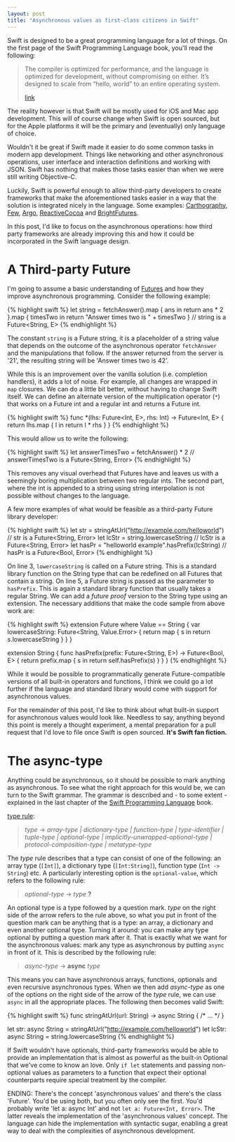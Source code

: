 ```yaml
---
layout: post
title: "Asynchronous values as first-class citizens in Swift"
---
```


Swift is designed to be a great programming language for a lot of things. On the first page of the Swift Programming Language book, you'll read the following:

> The compiler is optimized for performance, and the language is optimized for development, without compromising on either. It’s designed to scale from “hello, world” to an entire operating system.
>
> [link](https://developer.apple.com/library/ios/documentation/Swift/Conceptual/Swift_Programming_Language/index.html#//apple_ref/doc/uid/TP40014097-CH3-ID0)

The reality however is that Swift will be mostly used for iOS and Mac app development. This will of course change when Swift is open sourced, but for the Apple platforms it will be the primary and (eventually) only language of choice.

Wouldn't it be great if Swift made it easier to do some common tasks in modern app development. Things like networking and other asynchronous operations, user interface and interaction definitions and working with JSON. Swift has nothing that makes those tasks easier than when we were still writing Objective-C.

Luckily, Swift is powerful enough to allow third-party developers to create frameworks that make the aforementioned tasks easier in a way that the solution is integrated nicely in the language. Some examples: [Carthography](https://github.com/robb/Cartography), [Few](https://github.com/joshaber/Few.swift), [Argo](https://github.com/thoughtbot/Argo), [ReactiveCocoa](https://github.com/ReactiveCocoa/ReactiveCocoa) and [BrightFutures](https://github.com/BrightFutures).

In this post, I'd like to focus on the asynchronous operations: how third party frameworks are already improving this and how it could be incorporated in the Swift language design.

# A Third-party Future

I'm going to assume a basic understanding of [Futures](https://en.wikipedia.org/wiki/Futures_and_promises) and how they improve asynchronous programming. Consider the following example:

{% highlight swift %}
let string = fetchAnswer().map { ans in
    return ans * 2
}.map { timesTwo in
    return "Answer times two is " + timesTwo
}
// string is a Future<String, E>
{% endhighlight %}

The constant `string` is a Future string, it is a placeholder of a string value that depends on the outcome of the asynchronous operator `fetchAnswer` and the manipulations that follow. If the answer returned from the server is '21', the resulting string will be 'Answer times two is 42'.

While this is an improvement over the vanilla solution (i.e. completion handlers), it adds a lot of noise. For example, all changes are wrapped in `map` closures. We can do a little bit better, without having to change Swift itself. We can define an alternate version of the multiplication operator (`*`) that works on a Future int and a regular int and returns a Future int.

{% highlight swift %}
func *<E>(lhs: Future<Int, E>, rhs: Int) -> Future<Int, E> {
    return lhs.map { l in
        return l * rhs
    }
}
{% endhighlight %}

This would allow us to write the following:

{% highlight swift %}
let answerTimesTwo = fetchAnswer() * 2
// answerTimesTwo is a Future<String, Error>
{% endhighlight %}

This removes any visual overhead that Futures have and leaves us with a seemingly boring multiplication between two regular ints. The second part, where the int is appended to a string using string interpolation is not possible without changes to the language.

A few more examples of what would be feasible as a third-party Future library developer:

{% highlight swift %}
let str = stringAtUrl("http://example.com/helloworld")
// str is a Future<String, Error>
let lcStr = string.lowercaseString
// lcStr is a Future<String, Error>
let hasPr = "helloworld example".hasPrefix(lcString)
// hasPr is a Future<Bool, Error>
{% endhighlight %}

On line 3, `lowercaseString` is called on a Future string. This is a standard library function on the String type that can be redefined on all Futures that contain a string. On line 5, a Future string is passed as the parameter to `hasPrefix`. This is again a standard library function that usually takes a regular String. We can add a *future proof* version to the String type using an extension. The necessary additions that make the code sample from above work are:

{% highlight swift %}
extension Future where Value == String {
    var lowercaseString: Future<String, Value.Error> {
        return map { s in
            return s.lowercaseString
        }
    }
}

extension String {
    func hasPrefix<E>(prefix: Future<String, E>) -> Future<Bool, E> {
        return prefix.map { s in
            return self.hasPrefix(s)
        }
    }
}
{% endhighlight %}

While it would be possible to programmatically generate Future-compatible versions of all built-in operators and functions, I think we could go a lot further if the language and standard library would come with support for asynchronous values.

For the remainder of this post, I'd like to think about what built-in support for asynchronous values would look like. Needless to say, anything beyond this point is merely a thought experiment, a mental preparation for a pull request that I'd love to file once Swift is open sourced. **It's Swift fan fiction.**

# The async-type

<!-- There's the concept 'optional' and there's the enum `Optional`. You're using both, but you often only see the first. You probably write `let a: Int?` and not `let a: Optional<Int>`. The latter reveals the implementation of the 'optional' concept. I'd like to argue that Futures can be the implementation of the 'asynchronous values' concept. -->

Anything could be asynchronous, so it should be possible to mark anything as asynchronous. To see what the right approach for this would be, we can turn to the Swift grammar. The grammar is described and - to some extent - explained in the last chapter of the [Swift Programming Language](https://developer.apple.com/library/ios/documentation/Swift/Conceptual/Swift_Programming_Language/) book.

[type rule](https://developer.apple.com/library/ios/documentation/Swift/Conceptual/Swift_Programming_Language/Types.html#//apple_ref/doc/uid/TP40014097-CH31-ID445):

> *type* → *array-type \| dictionary-type \| function-type \| type-identifier \| tuple-type \| optional-type \| implicitly-unwrapped-optional-type \| protocol-composition-type \| metatype-type*

The *type* rule describes that a type can consist of one of the following: an array type (`[Int]`), a dictionary type (`[Int:String]`), function type (`Int -> String`) etc. A particularly interesting option is the `optional-value`, which refers to the following rule:

> *optional-type* → *type* **?**

An optional type is a type followed by a question mark. *type* on the right side of the arrow refers to the rule above, so what you put in front of the question mark can be anything that is a type: an array, a dictionary and even another optional type. Turning it around: you can make any type optional by putting a question mark after it. That is exactly what we want for the asynchronous values: mark any type as asynchronous by putting `async` in front of it. This is described by the following rule:

> *async-type* → **async** *type*

This means you can have asynchronous arrays, functions, optionals and even recursive asynchronous types. When we then add *async-type* as one of the options on the right side of the arrow of the *type* rule, we can use `async` in all the appropriate places. The following then becomes valid Swift:

{% highlight swift %}
func stringAtUrl(url: String) -> async String { /* ... */ }

let str: async String = stringAtUrl("http://example.com/helloworld")
let lcStr: async String = string.lowercaseString
{% endhighlight %}



If Swift wouldn't have optionals, third-party frameworks would be able to provide an implementation that is almost as powerful as the built-in Optional that we've come to know an love. Only `if let` statements and passing non-optional values as parameters to a function that expect their optional counterparts require special treatment by the compiler.

ENDING: There's the concept 'asynchronous values' and there's the class 'Future'. You'd be using both, but you often only see the first. You'd probably write 'let a: async Int' and not `let a: Future<Int, Error>`. The latter reveals the implementation of the 'asynchronous values' concept. The language can hide the implementation with syntactic sugar, enabling a great way to deal with the complexities of asynchronous development.







<!-- This whole idea revolves around a new language keyword: `async`. It is a type qualifier, meaning that you can use it wherever you use a type. Add it to a type to indicate asynchronicity. Some examples:

- `func fetch(url: String) -> async NSData`   
	A function that performs an asynchronous operation that will return a `NSData` instance
- `let data: async NSData = fetch(url)`  
	A constant with the result of an asynchronous operation.

Up until some moment in time, the operation that `data` represents the result of has not yet been completed. Up until that moment in time, `data` is empty. To be able to do something with the data, we need to get the actual value from ‘inside’ the async container: we need to unwrap `data`. This is similar to how we work with optionals, except that it is not a question of ‘if’ but ‘when’:

{% highlight swift %}
func json() -> async [String:AnyObject] {
	let asyncData = fetch()
	
	when let data = asyncData {
		return parse(data)
	}
}
{% endhighlight %}

When the execution of the function arrives at the `when let` statement and the fetch operation is not yet completed, the `json()` function returns and execution at the callsite continues. When the `fetch` operation is completed, the `when let` body will be executed and the `async` dictionary returned from `json()` will be completed as well (triggering `when let` expressions that wanted to unwrap the `json()` result).

Using `when let` automatically requires the method to declare its resulting type as `async`, because it depends on the result of another asynchronous operation (i.e. `fetch()`). To prevent confusing code paths, `when let` must be the last expression in a function or must be nested the last expression inside another `when let` block.

Force unwrapping (`!`) and optional chaining (`?`) could work the same way as they do on optionals.

# A fluent interface to asynchronous values
Futures enable you to work with asynchronous operations (and their results) as if they were synchronous:

{% highlight swift %}
let string = fetchAnswer().map { ans in
	ans * 2
}.map { timesTwo in
	"Answer times two is \(timesTwo)"
}
{% endhighlight %}

This sample constructs the value of `string`, which is the result of an asynchronous operation  `fetchAnswer()`, times two and formatted in a string. Futures hide the complexity that you have to deal with around asynchronous operations. The exact same code would be valid if `fetchAnswer()` were to return an optional.

It is however not as straight forward as dealing with regular synchronous values. All operations are performed inside a map closure, adding significant visual noise. What if all functions (and operators) accepted asynchronous versions of the parameter types they are defined with? That would make it possible to write the following:

{% highlight swift %}
let timesTwo: async Int = fetchAnswer() * 2
let string: async String = "Answer times two is \(timesTwo)
{% endhighlight %}

Again: The explicit type declarations were added for clarity, but should be unnecessary in real code.

The times operator (‘\*’) used in the code above is a function that takes two ints and returns an int. Because we pass it an `async Int`, its return type is automatically turned into an `async` version of the defined type.

From this, it is just a small step to allow calling functions of async types on the type they are wrapping:

{% highlight swift %}
let timesTwo: async Int = fetchAnswer().times(2)
{% endhighlight %}

(assuming there is a `times` function defined on `Int`)

{% highlight swift %}
let context: AnyObject?
let context: Optional<AnyObject>


let data: async NSData
let data: Async<NSData>


let data = session.fetch("http://www.example.org/birds.json")
let json: async [Dictionary<String, AnyObject>] = parse(data)
let birds = json.map(Bird.init)
let images = birds.map { session.fetchImage($0.imageUrl) }
let birdsAndImages: async [(Bird, UIImage)] = zip(birds, images)

when let birdsAndImages = birdsAndImages {
		tableView.reload()
}
{% endhighlight %} -->

<!-- So what does it mean for something to be a *first-class citizen*? Future is a class and a class is a first-class citizen. That makes a Future a first-class citizen *by proxy*. Just like Optional, which is an enum and thus a first-class citizen. The language does however provide some syntactic sugar for working with optionals that seem to make them first*er*-class than Futures. -->